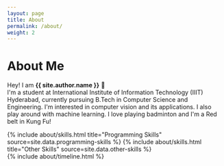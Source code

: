 ```yaml
---
layout: page
title: About
permalink: /about/
weight: 2
---
```


# **About Me**

Hey! I am **{{ site.author.name }}** :wave:<br />
I'm a student at International Institute of Information Technology (IIIT)
Hyderabad, currently pursuing B.Tech in Computer Science and Engineering. I'm
interested in computer vision and its applications. I also play around with
machine learning. I love playing badminton and I'm a Red belt in Kung Fu!

<div class="row">
  {% include about/skills.html title="Programming Skills"
  source=site.data.programming-skills %} {% include about/skills.html
  title="Other Skills" source=site.data.other-skills %}
</div>

<div class="row">{% include about/timeline.html %}</div>

